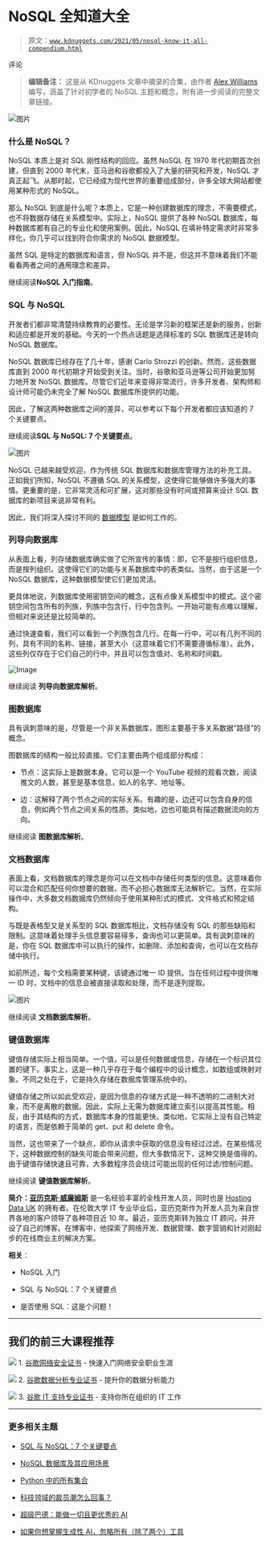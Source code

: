 # NoSQL 全知道大全

> 原文：[`www.kdnuggets.com/2021/05/nosql-know-it-all-compendium.html`](https://www.kdnuggets.com/2021/05/nosql-know-it-all-compendium.html)

评论

> **编辑备注：** 这是从 KDnuggets 文章中摘录的合集，由作者 [Alex Williams](https://www.kdnuggets.com/author/alex-williams) 编写，涵盖了针对初学者的 NoSQL 主题和概念，附有进一步阅读的完整文章链接。

![图片](img/a006484896574454a33c2b7c3afcb660.png)

### 什么是 NoSQL？

NoSQL 本质上是对 SQL 刚性结构的回应。虽然 NoSQL 在 1970 年代初期首次创建，但直到 2000 年代末，亚马逊和谷歌都投入了大量的研究和开发，NoSQL 才真正起飞。从那时起，它已经成为现代世界的重要组成部分，许多全球大网站都使用某种形式的 NoSQL。

那么 NoSQL 到底是什么呢？本质上，它是一种创建数据库的理念，不需要模式，也不将数据存储在关系模型中。实际上，NoSQL 提供了各种 NoSQL 数据库，每种数据库都有自己的专业化和使用案例。因此，NoSQL 在填补特定需求时非常多样化，你几乎可以找到符合你需求的 NoSQL 数据模型。

虽然 SQL 是特定的数据库和语言，但 NoSQL 并不是，但这并不意味着我们不能看看两者之间的通用理念和差异。

继续阅读**NoSQL 入门指南**。

### SQL 与 NoSQL

开发者们都非常清楚持续教育的必要性。无论是学习新的框架还是新的服务，创新和适应都是开发的基础。今天的一个热点话题是选择标准的 SQL 数据库还是转向 NoSQL 数据库。

NoSQL 数据库已经存在了几十年，感谢 Carlo Strozzi 的创新。然而，这些数据库直到 2000 年代初期才开始受到关注。当时，谷歌和亚马逊等公司开始更加努力地开发 NoSQL 数据库。尽管它们近年来变得非常流行，许多开发者、架构师和设计师可能仍未完全了解 NoSQL 数据库所提供的功能。

因此，了解这两种数据库之间的差异，可以参考以下每个开发者都应该知道的 7 个关键要点。

继续阅读**SQL 与 NoSQL: 7 个关键要点**。

![图片](img/2c0abac08b02b9ee25a102f78bde8506.png)

NoSQL 已越来越受欢迎，作为传统 SQL 数据库和数据库管理方法的补充工具。正如我们所知，NoSQL 不遵循 SQL 的关系模型，这使得它能够做许多强大的事情。更重要的是，它非常灵活和可扩展，这对那些没有时间或预算来设计 SQL 数据库的新项目来说非常有利。

因此，我们将深入探讨不同的 [数据模型](https://hostingdata.co.uk/nosql-database/) 是如何工作的。

### 列导向数据库

从表面上看，列存储数据库确实做了它所宣传的事情：即，它不是按行组织信息，而是按列组织。这使得它们的功能与关系数据库中的表类似。当然，由于这是一个 NoSQL 数据库，这种数据模型使它们更加灵活。

更具体地说，列数据库使用密钥空间的概念，这有点像关系模型中的模式。这个密钥空间包含所有的列族，列族中包含行，行中包含列。一开始可能有点难以理解，但相对来说还是比较简单的。

通过快速查看，我们可以看到一个列族包含几行。在每一行中，可以有几列不同的列，具有不同的名称、链接，甚至大小（这意味着它们不需要遵循标准）。此外，这些列仅存在于它们自己的行中，并且可以包含值对、名称和时间戳。

![Image](img/693cf6110d5044826ce975d87d07376d.png)

继续阅读 **列导向数据库解析**。

### 图数据库

具有讽刺意味的是，尽管是一个非关系数据库，图形主要基于多关系数据“路径”的概念。

图数据库的结构一般比较直接。它们主要由两个组成部分构成：

+   节点：这实际上是数据本身。它可以是一个 YouTube 视频的观看次数，阅读推文的人数，甚至是基本信息，如人的名字、地址等。

+   边：这解释了两个节点之间的实际关系。有趣的是，边还可以包含自身的信息，例如两个节点之间关系的性质。类似地，边也可能具有描述数据流向的方向。

继续阅读 **图数据库解析**。

### 文档数据库

表面上看，文档数据库的理念是你可以在文档中存储任何类型的信息。这意味着你可以混合和匹配任何你想要的数据，而不必担心数据库无法解析它。当然，在实际操作中，大多数文档数据库仍然倾向于使用某种形式的模式、文件格式和预定结构。

与既是表格型又是关系型的 SQL 数据库相比，文档存储没有 SQL 的那些缺陷和限制。这意味着处理手头信息要容易得多，查询也可以更简单。具有讽刺意味的是，你在 SQL 数据库中可以执行的操作，如删除、添加和查询，也可以在文档存储中执行。

如前所述，每个文档需要某种键，该键通过唯一 ID 提供。当在任何过程中提供唯一 ID 时，文档中的信息会被直接读取和处理，而不是逐列提取。

![图片](img/e7845aaaa8bc8c19709b31936fb43e00.png)

继续阅读 **文档数据库解析**。

### 键值数据库

键值存储实际上相当简单。一个值，可以是任何数据或信息，存储在一个标识其位置的键下。事实上，这是一种几乎存在于每个编程中的设计概念，如数组或映射对象。不同之处在于，它是持久存储在数据库管理系统中的。

键值存储之所以如此受欢迎，是因为信息的存储方式是一种不透明的二进制大对象，而不是离散的数据。因此，实际上无需为数据库建立索引以提高其性能。相反，由于其结构的方式，数据库本身的性能更快。类似地，它实际上没有自己特定的语言，而是依赖于简单的 get、put 和 delete 命令。

当然，这也带来了一个缺点，即你从请求中获取的信息没有经过过滤。在某些情况下，这种数据控制的缺失可能会带来问题，但大多数情况下，这种交换是值得的。由于键值存储快速且可靠，大多数程序员会绕过可能出现的任何过滤/控制问题。

继续阅读 **键值数据库解析**。

**简介：[亚历克斯·威廉姆斯](https://hostingdata.co.uk/author/alex-williams/)** 是一名经验丰富的全栈开发人员，同时也是 [Hosting Data UK](https://hostingdata.co.uk/) 的拥有者。在伦敦大学 IT 专业毕业后，亚历克斯作为开发人员为来自世界各地的客户领导了各种项目近 10 年。最近，亚历克斯转为独立 IT 顾问，并开设了自己的博客。在博客中，他探索了网络开发、数据管理、数字营销和针对刚起步的在线商业主的解决方案。

**相关**：

+   NoSQL 入门

+   SQL 与 NoSQL：7 个关键要点

+   是否使用 SQL：这是个问题！

* * *

## 我们的前三大课程推荐

![](img/0244c01ba9267c002ef39d4907e0b8fb.png) 1\. [谷歌网络安全证书](https://www.kdnuggets.com/google-cybersecurity) - 快速入门网络安全职业生涯

![](img/e225c49c3c91745821c8c0368bf04711.png) 2\. [谷歌数据分析专业证书](https://www.kdnuggets.com/google-data-analytics) - 提升你的数据分析能力

![](img/0244c01ba9267c002ef39d4907e0b8fb.png) 3\. [谷歌 IT 支持专业证书](https://www.kdnuggets.com/google-itsupport) - 支持你所在组织的 IT 工作

* * *

### 更多相关主题

+   [SQL 与 NoSQL：7 个关键要点](https://www.kdnuggets.com/2020/12/sql-vs-nosql-7-key-takeaways.html)

+   [NoSQL 数据库及其应用场景](https://www.kdnuggets.com/2023/03/nosql-databases-cases.html)

+   [Python 中的所有集合](https://www.kdnuggets.com/2022/09/collections-python.html)

+   [科技领域的裁员潮怎么回事？](https://www.kdnuggets.com/2023/02/layoffs-tech.html)

+   [超级巴德：能做一切且更优秀的 AI](https://www.kdnuggets.com/2023/05/super-bard-ai-better.html)

+   [如果你想掌握生成性 AI，忽略所有（除了两个）工具](https://www.kdnuggets.com/if-you-want-to-master-generative-ai-ignore-all-but-two-tools)
